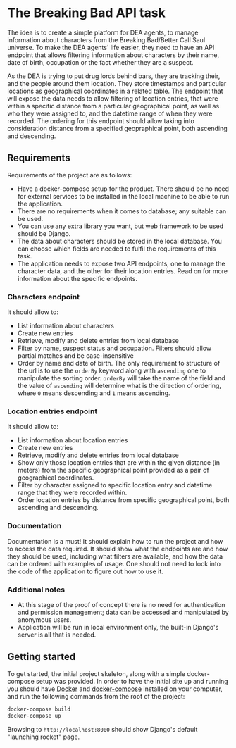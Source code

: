 # The Breaking Bad API task

The idea is to create a simple platform for DEA agents, to manage information about characters from the Breaking Bad/Better Call Saul universe. To make the DEA agents' life easier, they need to have an API endpoint that allows filtering information about characters by their name, date of birth, occupation or the fact whether they are a suspect.

As the DEA is trying to put drug lords behind bars, they are tracking their, and the people around them location. They store timestamps and particular locations as geographical coordinates in a related table. The endpoint that will expose the data needs to allow filtering of location entries, that were within a specific distance from a particular geographical point, as well as who they were assigned to, and the datetime range of when they were recorded. The ordering for this endpoint should allow taking into consideration distance from a specified geopraphical point, both ascending and descending.

## Requirements

Requirements of the project are as follows:

* Have a docker-compose setup for the product. There should be no need for external services to be installed in the local machine to be able to run the application.
* There are no requirements when it comes to database; any suitable can be used.
* You can use any extra library you want, but web framework to be used should be Django. 
* The data about characters should be stored in the local database. You can choose which fields are needed to fulfil the requirements of this task.
* The application needs to expose two API endpoints, one to manage the character data, and the other for their location entries. Read on for more information about the specific endpoints.

### Characters endpoint

It should allow to:
* List information about characters
* Create new entries
* Retrieve, modify and delete entries from local database
* Filter by name, suspect status and occupation. Filters should allow partial matches and be case-insensitive
* Order by name and date of birth. The only requirement to structure of the url is to use the `orderBy` keyword along with `ascending` one to manipulate the sorting order. `orderBy` will take the name of the field and the value of `ascending` will determine what is the direction of ordering, where `0` means descending and `1` means ascending.

### Location entries endpoint

It should allow to:
* List information about location entries
* Create new entries
* Retrieve, modify and delete entries from local database
* Show only those location entries that are within the given distance (in meters) from the specific geographical point provided as a pair of geographical coordinates.
* Filter by character assigned to specific location entry and datetime range that they were recorded within.
* Order location entries by distance from specific geographical point, both ascending and descending.

### Documentation

Documentation is a must! It should explain how to run the project and how to access the data required. It should show what the endpoints are and how they should be used, including what filters are available, and how the data can be ordered with examples of usage. One should not need to look into the code of the application to figure out how to use it.

### Additional notes

* At this stage of the proof of concept there is no need for authentication and permission management; data can be accessed and manipulated by anonymous users.
* Application will be run in local environment only, the built-in Django's server is all that is needed.

## Getting started

To get started, the initial project skeleton, along with a simple docker-compose setup was provided. In order to have the initial site up and running you should have [Docker](https://www.docker.com/) and [docker-compose](https://docs.docker.com/compose/install/) installed on your computer, and run the following commands from the root of the project:

```bash
docker-compose build
docker-compose up
```

Browsing to `http://localhost:8000` should show Django's default "launching rocket" page.
